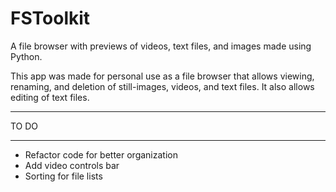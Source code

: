 # FSToolkit
A file browser with previews of videos, text files, and images made using Python.

This app was made for personal use as a file browser that allows viewing, renaming, and deletion of still-images, videos, and text files. It also allows editing of text files.


*************
TO DO
*************
* Refactor code for better organization
* Add video controls bar
* Sorting for file lists
